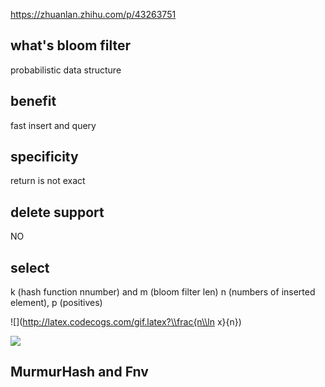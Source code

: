 https://zhuanlan.zhihu.com/p/43263751

## what's bloom filter
probabilistic data structure

## benefit
fast insert and query

## specificity
return is not exact

## delete support
NO

## select
k (hash function nnumber) and m (bloom filter len) n (numbers of inserted element), p (positives)

![](http://latex.codecogs.com/gif.latex?\\frac{n\\ln x}{n})


![](http://latex.codecogs.com/gif.latex?\\frac{1}{1+sin(x)})

## MurmurHash and Fnv 
